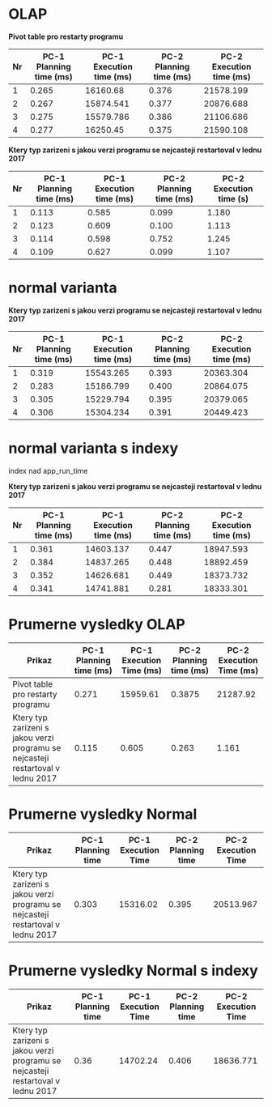 # OLAP
**Pivot table pro restarty programu**

Nr | PC-1 Planning time (ms) | PC-1 Execution time (ms) | PC-2 Planning time (ms) | PC-2 Execution time (ms) |
--- | ------------------ | ------------------ | --- | ---
1 | 0.265 | 16160.68 | 0.376 | 21578.199 |
2 | 0.267 | 15874.541 | 0.377 | 20876.688 |
3 | 0.275 | 15579.786 | 0.386 | 21106.686 |
4 | 0.277 | 16250.45 | 0.375 | 21590.108 |

**Ktery typ zarizeni s jakou verzi programu se nejcasteji restartoval v lednu 2017**

Nr | PC-1 Planning time (ms) | PC-1 Execution time (ms) | PC-2 Planning time (ms) | PC-2 Execution time (s) |
--- | ------------------ | ------------------ | --- | ---
1 | 0.113 | 0.585 | 0.099 | 1.180 |
2 | 0.123 | 0.609 | 0.100 | 1.113 |
3 | 0.114 | 0.598 | 0.752 | 1.245 |
4 | 0.109 | 0.627 | 0.099 | 1.107 |

# normal varianta

**Ktery typ zarizeni s jakou verzi programu se nejcasteji restartoval v lednu 2017**

Nr | PC-1 Planning time (ms) | PC-1 Execution time (ms) | PC-2 Planning time (ms) | PC-2 Execution time (ms) |
--- | ------------------ | ------------------ | --- | ---
1 | 0.319 | 15543.265 | 0.393 | 20363.304 |
2 | 0.283 | 15186.799 | 0.400 | 20864.075 |
3 | 0.305 | 15229.794 | 0.395 | 20379.065 |
4 | 0.306 | 15304.234 | 0.391 | 20449.423 |

# normal varianta s indexy

index nad app_run_time

**Ktery typ zarizeni s jakou verzi programu se nejcasteji restartoval v lednu 2017**

Nr | PC-1 Planning time (ms) | PC-1 Execution time (ms) | PC-2 Planning time (ms) | PC-2 Execution time (ms) |
--- | ------------------ | ------------------ | --- | ---
1 | 0.361 | 14603.137 | 0.447 | 18947.593 |
2 | 0.384 | 14837.265 | 0.448 | 18892.459 |
3 | 0.352 | 14626.681 | 0.449 | 18373.732 |
4 | 0.341 | 14741.881 | 0.281 | 18333.301 |

# Prumerne vysledky OLAP

Prikaz | PC-1 Planning time (ms) | PC-1 Execution Time (ms) | PC-2 Planning time (ms) | PC-2 Execution Time (ms) |
--- | --- | --- | --- | ---
Pivot table pro restarty programu | 0.271 | 15959.61 | 0.3875 | 21287.92 
Ktery typ zarizeni s jakou verzi programu se nejcasteji restartoval v lednu 2017 | 0.115 | 0.605 | 0.263 | 1.161

# Prumerne vysledky Normal

Prikaz | PC-1 Planning time | PC-1 Execution Time | PC-2 Planning time | PC-2 Execution Time |
--- | --- | --- | --- | ---
Ktery typ zarizeni s jakou verzi programu se nejcasteji restartoval v lednu 2017 | 0.303 | 15316.02 | 0.395 | 20513.967

 # Prumerne vysledky Normal s indexy

Prikaz | PC-1 Planning time | PC-1 Execution Time | PC-2 Planning time | PC-2 Execution Time |
--- | --- | --- | --- | ---
Ktery typ zarizeni s jakou verzi programu se nejcasteji restartoval v lednu 2017 | 0.36 | 14702.24 | 0.406 | 18636.771
